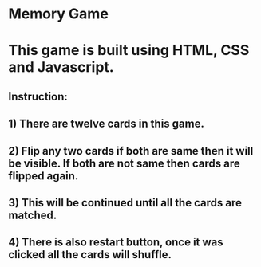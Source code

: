 # Memory Game

# This game is built using HTML, CSS and Javascript.

## Instruction:
 
## 1) There are twelve cards in this game.
## 2) Flip any two cards if both are same then it will be visible. If both are not same then cards are flipped again.
## 3) This will be continued until all the cards are matched.
## 4) There is also restart button, once it was clicked all the cards will shuffle.

